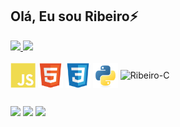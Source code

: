 ## Olá, Eu sou Ribeiro⚡

<div>
  <a href="http://bio.site/riibeiro.dev">
  <img height="160em" src="https://github-readme-stats.vercel.app/api?username=Ribeiro0512&show_icons=true&theme=dark&include_all_commits=true&count_private=true"/>
    <img height="160em" src="https://github-readme-stats.vercel.app/api/top-langs/?username=Ribeiro0512&layout=compact&langs_count=16&theme=dark"/></a>
</div>

<div style="display: inline_block"><br>
  <img align="center" alt="Ribeiro-Js" height="40" width="40" src="https://raw.githubusercontent.com/devicons/devicon/master/icons/javascript/javascript-plain.svg">
  <img align="center" alt="Ribeiro-HTML" height="40" width="40" src="https://raw.githubusercontent.com/devicons/devicon/master/icons/html5/html5-original.svg">
  <img align="center" alt="Rribeiro-CSS" height="40" width="40" src="https://raw.githubusercontent.com/devicons/devicon/master/icons/css3/css3-original.svg">
  <img align="center" alt="Ribeiro-Python" height="40" width="40" src="https://raw.githubusercontent.com/devicons/devicon/master/icons/python/python-original.svg">
  <img align="center" alt="Ribeiro-C" height="40" width="40" src="https://devicon-website.vercel.app/api/c/original.svg">
</div>

  ##
 
<div> 
  <a href="https://www.youtube.com/@riibeiro_dev" target="_blank"><img src="https://img.shields.io/badge/YouTube-FF0000?style=for-the-badge&logo=youtube&logoColor=white" target="_blank"></a>
  <a href="https://www.instagram.com/riibeiro.dev" target="_blank"><img src="https://img.shields.io/badge/-Instagram-%23E4405F?style=for-the-badge&logo=instagram&logoColor=white" target="_blank"></a>
  <a href="https://www.linkedin.com/in/edudev53" target="_blank"><img src="https://img.shields.io/badge/-LinkedIn-%230077B5?style=for-the-badge&logo=linkedin&logoColor=white" target="_blank"></a> 
  
</div>



